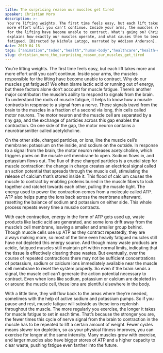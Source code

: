 ```yaml
---
title: The surprising reason our muscles get tired
speaker: Christian Moro
description: >-
 You're lifting weights. The first time feels easy, but each lift takes more and
 more effort until you can't continue. Inside your arms, the muscles responsible
 for the lifting have become unable to contract. What's going on? Christian Moro
 explains how exactly our muscles operate, and what causes them to become
 fatigued. [Directed by Nichola Latzgo, narrated by Addison Anderson].
date: 2019-04-18
tags: ["animation","teded","health","human-body","healthcare","health-care","exercise","science","biology","physiology"]
slug: christian_moro_the_surprising_reason_our_muscles_get_tired
---
```


You're lifting weights. The first time feels easy, but each lift takes more and more
effort until you can’t continue. Inside your arms, the muscles responsible for the
lifting have become unable to contract. Why do our muscles get fatigued? We often blame
lactic acid or running out of energy, but these factors alone don’t account for muscle
fatigue. There’s another major contributor: the muscle’s ability to respond to signals
from the brain. To understand the roots of muscle fatigue, it helps to know how a muscle
contracts in response to a signal from a nerve. These signals travel from the brain to
the muscles in a fraction of a second via long, thin cells called motor neurons. The motor
neuron and the muscle cell are separated by a tiny gap, and the exchange of particles 
across this gap enables the contraction. On one side of the gap, the motor neuron contains
a neurotransmitter called acetylcholine.

On the other side, charged particles, or ions, line the muscle cell’s membrane: potassium
on the inside, and sodium on the outside. In response to a signal from the brain, the
motor neuron releases acetylcholine, which triggers pores on the muscle cell membrane to
open. Sodium flows in, and potassium flows out. The flux of these charged particles is a
crucial step for muscle contraction: the change in charge creates an electrical signal
called an action potential that spreads through the muscle cell, stimulating the release
of calcium that’s stored inside it. This flood of calcium causes the muscle to contract
by enabling proteins buried in the muscle fibers to lock together and ratchet towards
each other, pulling the muscle tight. The energy used to power the contraction comes from
a molecule called ATP. ATP also helps pump the ions back across the membrane afterward,
resetting the balance of sodium and potassium on either side. This whole process repeats 
every time a muscle contracts.

With each contraction, energy in the form of ATP gets used up, waste products like lactic 
acid are generated, and some ions drift away from the muscle’s cell membrane, leaving a
smaller and smaller group behind. Though muscle cells use up ATP as they contract
repeatedly, they are always making more, so most of the time even heavily fatigued muscles
still have not depleted this energy source. And though many waste products are acidic,
fatigued muscles still maintain pH within normal limits, indicating that the tissue is
effectively clearing these wastes. But eventually, over the course of repeated
contractions there may not be sufficient concentrations of potassium, sodium or calcium
ions immediately available near the muscle cell membrane to reset the system properly. So
even if the brain sends a signal, the muscle cell can’t generate the action potential
necessary to contract. Even when ions like sodium, potassium or calcium are depleted in or
around the muscle cell, these ions are plentiful elsewhere in the body.

With a little time, they will flow back to the areas where they’re needed, sometimes with
the help of active sodium and potassium pumps. So if you pause and rest, muscle fatigue
will subside as these ions replenish throughout the muscle. The more regularly you
exercise, the longer it takes for muscle fatigue to set in each time. That’s because the
stronger you are, the fewer times this cycle of nerve signal from the brain to contraction
in the muscle has to be repeated to lift a certain amount of weight. Fewer cycles means
slower ion depletion, so as your physical fitness improves, you can exercise for longer 
at the same intensity. Many muscles grow with exercise, and larger muscles also have
bigger stores of ATP and a higher capacity to clear waste, pushing fatigue even farther
into the future.

<!--
ad_duration=0
event="TED-Ed"
external_start_time=0
intro_duration=0
is_subtitle_required="False"
is_talk_featured="False"
language="en"
language_swap="False"
native_language="en"
number_of_related_talks=6
number_of_speakers=1
number_of_subtitled_videos=0
number_of_tags=10
number_of_talk_download_languages=23
number_of_talk_more_resources=0
number_of_talk_recommendations=0
number_of_talks_take_actions=0
post_ad_duration=0
published_timestamp="2019-04-24 16:35:28"
recording_date="2019-04-18"
speaker_is_published=0
speaker_name="Christian Moro"
talk_name="The surprising reason our muscles get tired"
talks_tags=["animation","teded","health","human-body","healthcare","health-care","exercise","science","biology","physiology"]
url_photo_talk="https://s3.amazonaws.com/talkstar-photos/uploads/a09be098-c49e-4198-9c3b-ea1019533c1b/musclefatigue_textless+copy.jpg"
url_webpage="https://www.ted.com/talks/christian_moro_the_surprising_reason_our_muscles_get_tired"
video_type_name="TED-Ed Original"
-->